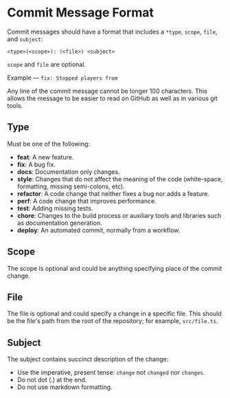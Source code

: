 # Commit Message Format
Commit messages should have a format that includes a `*type`, `scope`, `file`, and `subject`:

```fix
<type>(<scope>): (<file>) <subject>
```

`scope` and `file` are optional.

Example — `fix: Stopped players from `

Any line of the commit message cannot be longer 100 characters. This allows the message to be easier to read on GitHub as well as in various git tools.

## Type
Must be one of the following:

* **feat**: A new feature.
* **fix**: A bug fix.
* **docs**: Documentation only changes.
* **style**: Changes that do not affect the meaning of the code (white-space, formatting, missing semi-colons, etc).
* **refactor**: A code change that neither fixes a bug nor adds a feature.
* **perf**: A code change that improves performance.
* **test**: Adding missing tests.
* **chore**: Changes to the build process or auxiliary tools and libraries such as documentation generation.
* **deploy**: An automated commit, normally from a workflow.

## Scope
The scope is optional and could be anything specifying place of the commit change.

## File
The file is optional and could specify a change in a specific file. This should be the file's path from the root of the repository; for example, `src/file.ts`.

## Subject
The subject contains succinct description of the change:

* Use the imperative, present tense: `change` not `changed` nor `changes`.
* Do not dot (.) at the end.
* Do not use markdown formatting.
